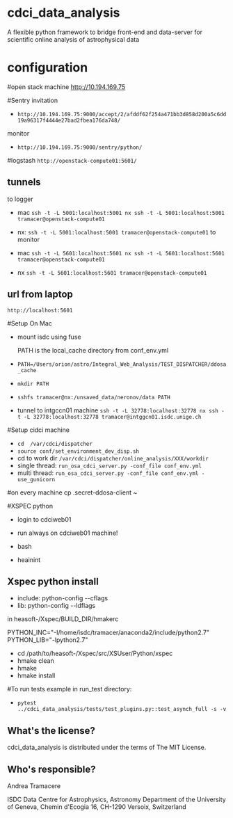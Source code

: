 cdci_data_analysis
==========================================

A flexible python framework to bridge front-end and data-server
for scientific online analysis of astrophysical data



configuration
==============

#open stack machine
http://10.194.169.75

#Sentry
invitation
- `http://10.194.169.75:9000/accept/2/afddf62f254a471bb3d858d200a5c6dd19a96317f4444e27bad2fbea176da748/`

monitor
- `http://10.194.169.75:9000/sentry/python/`

#logstash
`http://openstack-compute01:5601/`

## tunnels

to logger
-  mac `ssh -t -L 5001:localhost:5001 nx ssh -t -L 5001:localhost:5001 tramacer@openstack-compute01`

-  nx: `ssh -t -L 5001:localhost:5001 tramacer@openstack-compute01`
to monitor

- mac `ssh -t -L 5601:localhost:5601 nx ssh -t -L 5601:localhost:5601 tramacer@openstack-compute01`

-  nx `ssh -t -L 5601:localhost:5601 tramacer@openstack-compute01`

## url from laptop
`http://localhost:5601`




#Setup On Mac

- mount isdc using fuse

  PATH is the local_cache directory from conf_env.yml
  
 - `PATH=/Users/orion/astro/Integral_Web_Analysis/TEST_DISPATCHER/ddosa_cache`

 - `mkdir PATH`

 - `sshfs tramacer@nx:/unsaved_data/neronov/data PATH`

 - tunnel to intgccn01 machine
  `ssh -t -L 32778:localhost:32778 nx ssh -t -L 32778:localhost:32778 tramacer@intggcn01.isdc.unige.ch`

#Setup cidci machine
-  `cd  /var/cdci/dispatcher`
- `source conf/set_environment_dev_disp.sh` 
- cd to work dir `/var/cdci/dispatcher/online_analysis/XXX/workdir`
- single thread: `run_osa_cdci_server.py -conf_file conf_env.yml`
- multi thread: `run_osa_cdci_server.py -conf_file conf_env.yml -use_gunicorn `

#on every machine
cp .secret-ddosa-client ~


#XSPEC python

- login to cdciweb01

- run always on cdciweb01 machine!

- bash
- heainint

## Xspec python install

- include: python-config --cflags
- lib:     python-config --ldflags

in heasoft-<ver>/Xspec/BUILD_DIR/hmakerc

PYTHON_INC="-I/home/isdc/tramacer/anaconda2/include/python2.7"
PYTHON_LIB="-lpython2.7"


- cd /path/to/heasoft-<ver>/Xspec/src/XSUser/Python/xspec
- hmake clean
- hmake
- hmake install


#To run tests example in run_test directory:

- ```pytest ../cdci_data_analysis/tests/test_plugins.py::test_asynch_full -s -v```


What's the license?
-------------------

cdci_data_analysis is distributed under the terms of The MIT License.

Who's responsible?
-------------------
Andrea Tramacere

ISDC Data Centre for Astrophysics, Astronomy Department of the University of Geneva, Chemin d'Ecogia 16, CH-1290 Versoix, Switzerland
